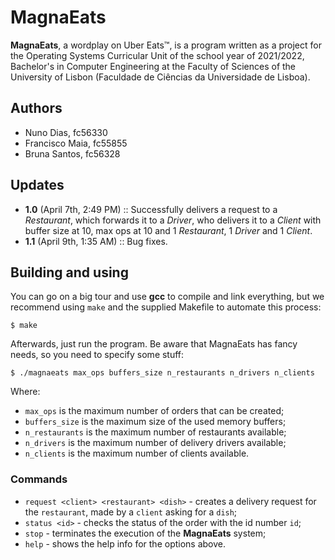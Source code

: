 # MagnaEats
**MagnaEats**, a wordplay on Uber Eats™, is a program written as a project for the Operating Systems Curricular Unit of the school year of 2021/2022, Bachelor's in Computer Engineering at the Faculty of Sciences of the University of Lisbon (Faculdade de Ciências da Universidade de Lisboa).
## Authors
- Nuno Dias, fc56330
- Francisco Maia, fc55855
- Bruna Santos, fc56328
## Updates
- **1.0** (April 7th, 2:49 PM) :: Successfully delivers a request to a _Restaurant_, which forwards it to a _Driver_, who delivers it to a _Client_ with buffer size at 10, max ops at 10 and 1 _Restaurant_, 1 _Driver_ and 1 _Client_.
- **1.1** (April 9th, 1:35 AM) :: Bug fixes.
## Building and using
You can go on a big tour and use **gcc** to compile and link everything, but we recommend using `make` and the supplied Makefile to automate this process:
```
$ make
```
Afterwards, just run the program. Be aware that MagnaEats has fancy needs, so you need to specify some stuff:
```
$ ./magnaeats max_ops buffers_size n_restaurants n_drivers n_clients
```
Where:
- `max_ops` is the maximum number of orders that can be created;
- `buffers_size` is the maximum size of the used memory buffers;
- `n_restaurants` is the maximum number of restaurants available;
- `n_drivers` is the maximum number of delivery drivers available;
- `n_clients` is the maximum number of clients available.
### Commands
- `request <client> <restaurant> <dish>` - creates a delivery request for the `restaurant`, made by a `client` asking for a `dish`;
- `status <id>` - checks the status of the order with the id number `id`;
- `stop` - terminates the execution of the **MagnaEats** system;
- `help` - shows the help info for the options above.
